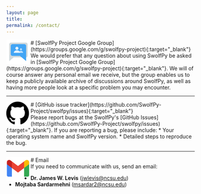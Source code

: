 ```yaml
---
layout: page
title:
permalink: /contact/
---
```


<img align="left" width="65" height="65" src="/assets/img/google-group.png">
# [SwolfPy Project Google Group](https://groups.google.com/g/swolfpy-project){:target="_blank"}
<br/>
We would prefer that any question about using SwolfPy be asked in [SwolfPy Project Google Group](https://groups.google.com/g/swolfpy-project){:target="_blank"}. We will of course answer any personal email we receive, but the group enables us to keep a publicly available archive of discussions around SwolfPy, as well as having more people look at a specific problem you may encounter.


----------------------
<img align="left" width="65" height="65" src="/assets/img/GitHub.png">
# [GitHub issue tracker](https://github.com/SwolfPy-Project/swolfpy/issues){:target="_blank"}
<br/>
Please report bugs at the SwolfPy's [GitHub Issues](https://github.com/SwolfPy-Project/swolfpy/issues){:target="_blank"}. If you are reporting a bug, please include:
* Your operating system name and SwolfPy version.
* Detailed steps to reproduce the bug.

----------------------
<img align="left" width="65" height="65" src="/assets/img/Email.png">
# Email
<br/>
If you need to communicate with us, send an email:

* **Dr. James W. Levis** ([jwlevis@ncsu.edu](mailto:jwlevis@ncsu.edu))
* **Mojtaba Sardarmehni** ([msardar2@ncsu.edu](mailto:msardar2@ncsu.edu))
